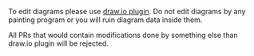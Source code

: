 To edit diagrams please use [draw.io plugin](https://marketplace.visualstudio.com/items?itemName=hediet.vscode-drawio).
Do not edit diagrams by any painting program or you will ruin diagram data inside them.

All PRs that would contain modifications done by something else than draw.io plugin will be rejected.